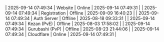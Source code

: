 | 2025-09-14 07:49:34 | Website | Online | 2025-09-14 07:49:31 |
| 2025-09-14 07:49:34 | Registration | Offline | 2025-09-09 16:40:23 |
| 2025-09-14 07:49:34 | Auth Server | Offline | 2025-08-18 09:33:31 |
| 2025-09-14 07:49:34 | Kezan (PvE) | Offline | 2025-08-03 17:58:02 |
| 2025-09-14 07:49:34 | Gurubashi (PvP) | Offline | 2025-08-23 21:44:06 |
| 2025-09-14 07:49:34 | Cloudflare | Online | 2025-09-14 07:49:31 |
